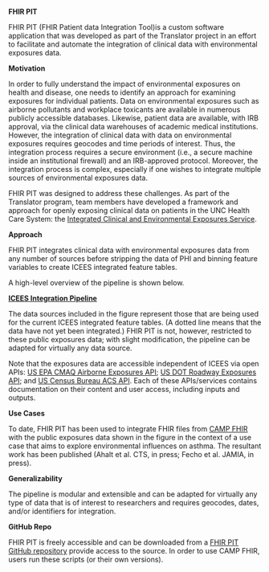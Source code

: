 **FHIR PIT**

FHIR PIT (FHIR Patient data Integration Tool)is a custom software application that was developed as part of the Translator project in an effort to facilitate and automate the integration of clinical data with environmental exposures data.

**Motivation**

In order to fully understand the impact of environmental exposures on health and disease, one needs to identify an approach for examining exposures for individual patients. Data on environmental exposures such as airborne pollutants and workplace toxicants are available in numerous publicly accessible databases. Likewise, patient data are available, with IRB approval, via the clinical data warehouses of academic medical institutions. However, the integration of clinical data with data on environmental exposures requires geocodes and time periods of interest. Thus, the integration process requires a secure environment (i.e., a secure machine inside an institutional firewall) and an IRB-approved protocol. Moreover, the integration process is complex, especially if one wishes to integrate multiple sources of environmental exposures data.

FHIR PIT was designed to address these challenges. As part of the Translator program, team members have developed a framework and approach for openly exposing clinical data on patients in the UNC Health Care System: the [Integrated Clinical and Environmental Exposures Service](https://github.com/ResearchSoftwareInstitute/data-translator/tree/master/src/pages/apps/icees). 

**Approach**

FHIR PIT  integrates clinical data with environmental exposures data from any number of sources before stripping the data of PHI and binning feature variables to create ICEES integrated feature tables. 

A high-level overview of the pipeline is shown below.

[**ICEES Integration Pipeline**](FHIR_PIT.png)

The data sources included in the figure represent those that are being used for the current ICEES integrated feature tables. (A dotted line means that the data have not yet been integrated.) FHIR PIT is not, however, restricted to these public exposures data; with slight modification, the pipeline can be adapted for virtually any data source.

Note that the exposures data are accessible independent of ICEES via open APIs: [US EPA CMAQ Airborne Exposures API](http://bdt-cmaq.renci.org:8080/cmaq_exposures_api/v1/ui/#!/default/get_values); [US DOT Roadway Exposures API](http://bdt-proximity.renci.org:8080/roadway_proximity_api/v1/ui/#!/default/get_distance); and [US Census Bureau ACS API](http://bdt-social.renci.org:8080/socio_environmental_exposures_api/v1/ui/#!/default/get_values). Each of these APIs/services contains documentation on their content and user access, including inputs and outputs. 

**Use Cases**

To date, FHIR PIT has been used to integrate FHIR files from [CAMP FHIR](https://github.com/ResearchSoftwareInstitute/data-translator/blob/master/src/pages/apps/camp_fhir) with the public exposures data shown in the figure in the context of a use case that aims to explore environmental influences on asthma. The resultant work has been published (Ahalt et al. CTS, in press; Fecho et al. JAMIA, in press).

**Generalizability**

The pipeline is modular and extensible and can be adapted for virtually any type of data that is of interest to researchers and requires geocodes, dates, and/or identifiers for integration.

**GitHub Repo**

FHIR PIT is freely accessible and can be downloaded from a [FHIR PIT GitHub repository](https://github.com/xu-hao/datatrans) provide access to the source. In order to use CAMP FHIR, users run these scripts (or their own versions).
